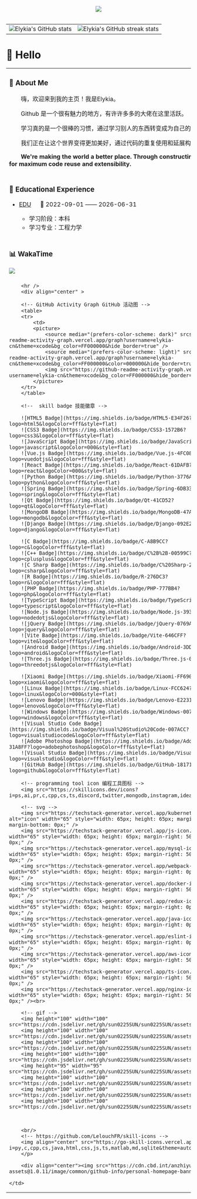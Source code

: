 <!-- dynamic typing effect 动态打字效果 -->
<div align="center">
    <a href="https://blog.elykia.cn/">
        <img src="https://readme-typing-svg.demolab.com?font=Fira+Code&pause=1000&width=435&lines=console.log(%22Hello%2C%20World%22);Elykia祝您今天愉快!&center=true&size=27" />
    </a>
</div>


  <!-- for beauty 留个空行好看点 -->
  <div>&nbsp;</div>


<table>
  <tr>
    <td>
      <img src="https://github-readme-stats.vercel.app/api?username=elykia-cn&theme=true" alt="Elykia's GitHub stats" />
    </td>
    <td>
      <img src="https://streak-stats.demolab.com?user=elykia-cn&theme=transparent" alt="Elykia's GitHub streak stats" />
    </td>
  </tr>
</table>


#  🙋 Hello

<table>
  
<tr><td>

### 🤺 About Me

<img align="right" width="88" src="https://image-review.jsdmirror.com/gh/elykia-cn/elykia-cn/Elykia.gif" />

<p>&emsp;&emsp;嗨，欢迎来到我的主页！我是Elykia。</p>
<p>&emsp;&emsp;Github 是一个很有魅力的地方，有许许多多的大佬在这里活跃。 </p>
<p>&emsp;&emsp;学习真的是一个很棒的习惯，通过学习别人的东西转变成为自己的。 </p>
<p>&emsp;&emsp;我们正在让这个世界变得更加美好，通过代码的重复使用和延展构建完美体系。</p>
<p>&emsp;&emsp;<strong>We're making the world a better place. Through constructing elegant hierarchies for maximum code reuse and extensibility.</strong></p>

</td></tr>

<tr><td>

### 🏢 Educational Experience

<img align="right" width="88" src="https://www.zzu.edu.cn/images/fj/weixintupian_20200814164712.jpg" />

- [EDU](https://www.zzu.edu.cn/) &emsp; 📌 2022-09-01 —— 2026-06-31

  - 学习阶段：本科
  - 学习专业：工程力学

</td></tr>

<tr><td>


### 📊 WakaTime

<picture>
  <source
    srcset="https://github-readme-stats.vercel.app/api/wakatime?username=elykia-cn&layout=compact&text_color=f0f6fc&bg_color=00000000&hide_border=true&hide_title=true"
    media="(prefers-color-scheme: dark)"
  />
  <source
    srcset="https://github-readme-stats.vercel.app/api/wakatime?username=elykia-cn&layout=compact&text_color=1f2328&bg_color=00000000&hide_border=true&hide_title=true"
    media="(prefers-color-scheme: light)"
  />
  <img src="https://github-readme-stats.vercel.app/api/wakatime?username=elykia-cn&layout=compact&text_color=f0f6fc&bg_color=00000000&hide_border=true&hide_title=true" />
</picture>

</td></tr>

<tr><td>

<tr>
    <td>

        <hr />
        <div align="center" >

        <!-- GitHub Activity Graph GitHub 活动图 -->
        <table>
        <tr>
            <td>
            <picture>
                <source media="(prefers-color-scheme: dark)" srcset="https://github-readme-activity-graph.vercel.app/graph?username=elykia-cn&theme=xcode&bg_color=FF000000&hide_border=true" />
                <source media="(prefers-color-scheme: light)" srcset="https://github-readme-activity-graph.vercel.app/graph?username=elykia-cn&theme=xcode&bg_color=FF000000&color=000000&hide_border=true" />
                <img src="https://github-readme-activity-graph.vercel.app/graph?username=elykia-cn&theme=xcode&bg_color=FF000000&hide_border=true" />
            </picture>
        </tr>
        </table>

        <!--  skill badge 技能徽章 -->

        ![HTML5 Badge](https://img.shields.io/badge/HTML5-E34F26?logo=html5&logoColor=fff&style=flat)
        ![CSS3 Badge](https://img.shields.io/badge/CSS3-1572B6?logo=css3&logoColor=fff&style=flat)
        ![JavaScript Badge](https://img.shields.io/badge/JavaScript-F7DF1E?logo=javascript&logoColor=000&style=flat)
        ![Vue.js Badge](https://img.shields.io/badge/Vue.js-4FC08D?logo=vuedotjs&logoColor=fff&style=flat)
        ![React Badge](https://img.shields.io/badge/React-61DAFB?logo=react&logoColor=000&style=flat)
        ![Python Badge](https://img.shields.io/badge/Python-3776AB?logo=python&logoColor=fff&style=flat)
        ![Spring Badge](https://img.shields.io/badge/Spring-6DB33F?logo=spring&logoColor=fff&style=flat)
        ![Qt Badge](https://img.shields.io/badge/Qt-41CD52?logo=qt&logoColor=fff&style=flat)
        ![MongoDB Badge](https://img.shields.io/badge/MongoDB-47A248?logo=mongodb&logoColor=fff&style=flat)
        ![Django Badge](https://img.shields.io/badge/Django-092E20?logo=django&logoColor=fff&style=flat)

        ![C Badge](https://img.shields.io/badge/C-A8B9CC?logo=c&logoColor=fff&style=flat)
        ![C++ Badge](https://img.shields.io/badge/C%2B%2B-00599C?logo=cplusplus&logoColor=fff&style=flat)
        ![C Sharp Badge](https://img.shields.io/badge/C%20Sharp-239120?logo=csharp&logoColor=fff&style=flat)
        ![R Badge](https://img.shields.io/badge/R-276DC3?logo=r&logoColor=fff&style=flat)
        ![PHP Badge](https://img.shields.io/badge/PHP-777BB4?logo=php&logoColor=fff&style=flat)
        ![TypeScript Badge](https://img.shields.io/badge/TypeScript-3178C6?logo=typescript&logoColor=fff&style=flat)
        ![Node.js Badge](https://img.shields.io/badge/Node.js-393?logo=nodedotjs&logoColor=fff&style=flat)
        ![jQuery Badge](https://img.shields.io/badge/jQuery-0769AD?logo=jquery&logoColor=fff&style=flat)
        ![Vite Badge](https://img.shields.io/badge/Vite-646CFF?logo=vite&logoColor=fff&style=flat)
        ![Android Badge](https://img.shields.io/badge/Android-3DDC84?logo=android&logoColor=fff&style=flat)
        ![Three.js Badge](https://img.shields.io/badge/Three.js-092E20?logo=threedotjs&logoColor=fff&style=flat)

        ![Xiaomi Badge](https://img.shields.io/badge/Xiaomi-FF6900?logo=xiaomi&logoColor=fff&style=flat)
        ![Linux Badge](https://img.shields.io/badge/Linux-FCC624?logo=linux&logoColor=000&style=flat)
        ![Lenovo Badge](https://img.shields.io/badge/Lenovo-E2231A?logo=lenovo&logoColor=fff&style=flat)
        ![Windows Badge](https://img.shields.io/badge/Windows-0078D6?logo=windows&logoColor=fff&style=flat)
        ![Visual Studio Code Badge](https://img.shields.io/badge/Visual%20Studio%20Code-007ACC?logo=visualstudiocode&logoColor=fff&style=flat)
        ![Adobe Photoshop Badge](https://img.shields.io/badge/Adobe%20Photoshop-31A8FF?logo=adobephotoshop&logoColor=fff&style=flat)
        ![Visual Studio Badge](https://img.shields.io/badge/Visual%20Studio-5C2D91?logo=visualstudio&logoColor=fff&style=flat)
        ![GitHub Badge](https://img.shields.io/badge/GitHub-181717?logo=github&logoColor=fff&style=flat)

        <!-- programming tool icon 编程工具图标 -->
        <img src="https://skillicons.dev/icons?i=ps,ai,pr,c,cpp,cs,ts,discord,twitter,mongodb,instagram,idea,git" /><br>

        <!-- svg -->
        <img src="https://techstack-generator.vercel.app/kubernetes-icon.svg" alt="icon" width="65" style="width: 65px; height: 65px; margin-right: 50px; margin-bottom: 0px;" />
        <img src="https://techstack-generator.vercel.app/js-icon.svg" alt="icon" width="65" style="width: 65px; height: 65px; margin-right: 50px; margin-bottom: 0px;" />
        <img src="https://techstack-generator.vercel.app/mysql-icon.svg" alt="icon" width="65" style="width: 65px; height: 65px; margin-right: 50px; margin-bottom: 0px;" />
        <img src="https://techstack-generator.vercel.app/webpack-icon.svg" alt="icon" width="65" style="width: 65px; height: 65px; margin-right: 0px; margin-bottom: 0px;" />
        <img src="https://techstack-generator.vercel.app/docker-icon.svg" alt="icon" width="65" style="width: 65px; height: 65px; margin-right: 50px; margin-bottom: 0px;" /> 
        <img src="https://techstack-generator.vercel.app/redux-icon.svg" alt="icon" width="65" style="width: 65px; height: 65px; margin-right: 0px; margin-bottom: 0px;" />
        <img src="https://techstack-generator.vercel.app/java-icon.svg" alt="icon" width="65" style="width: 65px; height: 65px; margin-right: 0px; margin-bottom: 0px;" />
        <img src="https://techstack-generator.vercel.app/eslint-icon.svg" alt="icon" width="65" style="width: 65px; height: 65px; margin-right: 0px; margin-bottom: 0px;" />
        <img src="https://techstack-generator.vercel.app/aws-icon.svg" alt="icon" width="65" style="width: 65px; height: 65px; margin-right: 50px; margin-bottom: 0px;" />
        <img src="https://techstack-generator.vercel.app/ts-icon.svg" alt="icon" width="65" style="width: 65px; height: 65px; margin-right: 50px; margin-bottom: 0px;" />
        <img src="https://techstack-generator.vercel.app/nginx-icon.svg" alt="icon" width="65" style="width: 65px; height: 65px; margin-right: 50px; margin-bottom: 0px;" /><br>

        <!-- gif -->
        <img height="100" width="100" src="https://cdn.jsdelivr.net/gh/sun0225SUN/sun0225SUN/assets/images/html.webp">
        <img height="100" width="100" src="https://cdn.jsdelivr.net/gh/sun0225SUN/sun0225SUN/assets/images/cssgif.webp">
        <img height="100" width="100" src="https://cdn.jsdelivr.net/gh/sun0225SUN/sun0225SUN/assets/images/vscode.webp">
        <img height="100" width="100" src="https://cdn.jsdelivr.net/gh/sun0225SUN/sun0225SUN/assets/images/react.webp">
        <img height="95" width="95" src="https://cdn.jsdelivr.net/gh/sun0225SUN/sun0225SUN/assets/images/vue.webp">
        <img height="100" width="100" src="https://cdn.jsdelivr.net/gh/sun0225SUN/sun0225SUN/assets/images/python.webp">
        <img height="100" width="100" src="https://cdn.jsdelivr.net/gh/sun0225SUN/sun0225SUN/assets/images/js.webp">
        <img height="100" width="100" src="https://cdn.jsdelivr.net/gh/sun0225SUN/sun0225SUN/assets/images/github.webp">



        <br/>
        <!-- https://github.com/LelouchFR/skill-icons -->
        <img align="center" src="https://go-skill-icons.vercel.app/api/icons?i=py,c,cpp,cs,java,html,css,js,ts,matlab,md,sqlite&theme=auto">
        </p>

        <div align="center"><img src="https://cdn.cbd.int/anzhiyu-assets@1.0.11/image/common/github-info/personal-homepage-banner.jpg" /></div>

    </td>
  </tr>
</table>